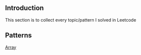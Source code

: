 ## Introduction

This section is to collect every topic/pattern I solved in Leetcode

## Patterns

[Array](/Pattern/Array/README.MD)

